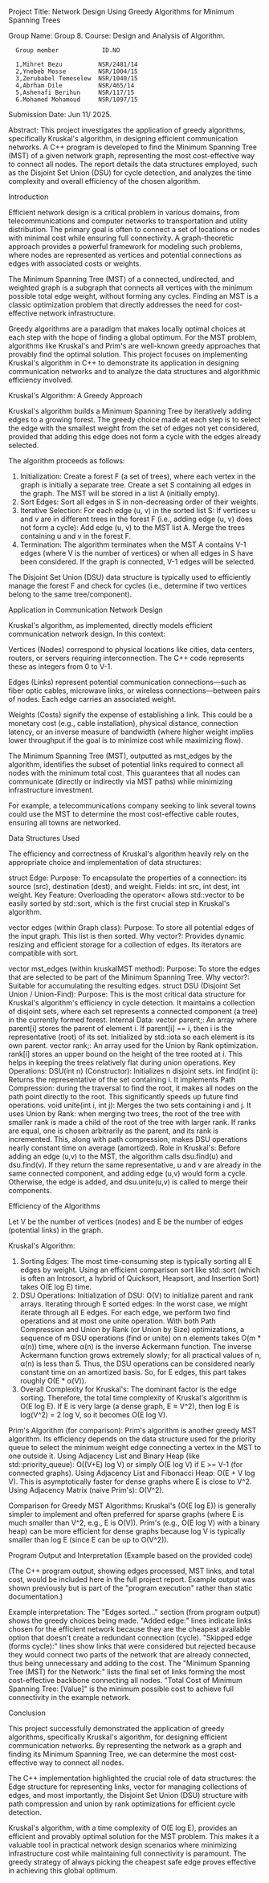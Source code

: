 Project Title: Network Design Using Greedy Algorithms for Minimum Spanning Trees

Group Name: Group 8.
Course: Design and Analysis of Algorithm.

      Group member            ID.NO
      
      1,Mihret Bezu          NSR/2481/14
      2,Ynebeb Mosse         NSR/1004/15
      3,Zerubabel Temeselew  NSR/1040/15
      4,Abrham Dile          NSR/465/14
      5,Ashenafi Berihun     NSR/117/15
      6.Mohamed Mohamoud     NSR/1097/15

Submission Date: Jun 11/ 2025.

Abstract:
This project investigates the application of greedy algorithms, specifically Kruskal's algorithm, in designing efficient communication networks. 
A C++ program is developed to find the Minimum Spanning Tree (MST) of a given network graph, representing the most cost-effective way to connect 
all nodes. The report details the data structures employed, such as the Disjoint Set Union (DSU) for cycle detection, and analyzes the time 
complexity and overall efficiency of the chosen algorithm.

Introduction

Efficient network design is a critical problem in various domains, from telecommunications and computer networks to transportation 
and utility distribution. The primary goal is often to connect a set of locations or nodes with minimal cost while ensuring full connectivity. 
A graph-theoretic approach provides a powerful framework for modeling such problems, where nodes are represented as vertices and potential 
connections as edges with associated costs or weights.

The Minimum Spanning Tree (MST) of a connected, undirected, and weighted graph is a subgraph that connects all vertices with the minimum 
possible total edge weight, without forming any cycles. Finding an MST is a classic optimization problem that directly addresses the need 
for cost-effective network infrastructure.

Greedy algorithms are a paradigm that makes locally optimal choices at each step with the hope of finding a global optimum. For the MST problem, 
algorithms like Kruskal's and Prim's are well-known greedy approaches that provably find the optimal solution. This project focuses on implementing 
Kruskal's algorithm in C++ to demonstrate its application in designing communication networks and to analyze the data structures and algorithmic 
efficiency involved.

Kruskal's Algorithm: A Greedy Approach

Kruskal's algorithm builds a Minimum Spanning Tree by iteratively adding edges to a growing forest. 
The greedy choice made at each step is to select the edge with the smallest weight from the set of edges not yet considered, 
provided that adding this edge does not form a cycle with the edges already selected.

The algorithm proceeds as follows:
1.  Initialization:
    Create a forest F (a set of trees), where each vertex in the graph is initially a separate tree.
    Create a set S containing all edges in the graph.
    The MST will be stored in a list A (initially empty).
2.  Sort Edges: Sort all edges in S in non-decreasing order of their weights.
3.  Iterative Selection:
    For each edge (u, v) in the sorted list S:
        If vertices u and v are in different trees in the forest F (i.e., adding edge (u, v) does not form a cycle):
            Add edge (u, v) to the MST list A.
            Merge the trees containing u and v in the forest F.
4.  Termination: The algorithm terminates when the MST A contains V-1 edges (where V is the number of vertices) or when 
all edges in S have been considered. If the graph is connected, V-1 edges will be selected.

The Disjoint Set Union (DSU) data structure is typically used to efficiently manage the forest F and check for cycles 
(i.e., determine if two vertices belong to the same tree/component).

Application in Communication Network Design

Kruskal's algorithm, as implemented, directly models efficient communication network design. In this context:

Vertices (Nodes) correspond to physical locations like cities, data centers, routers, or servers requiring interconnection. The C++ code represents these as integers from 0 to V-1.

Edges (Links) represent potential communication connections—such as fiber optic cables, microwave links, or wireless connections—between pairs of nodes. Each edge carries an associated weight.

Weights (Costs) signify the expense of establishing a link. This could be a monetary cost (e.g., cable installation), physical distance, connection latency, or an inverse measure of bandwidth (where higher weight implies lower throughput if the goal is to minimize cost while maximizing flow).

The Minimum Spanning Tree (MST), outputted as mst_edges by the algorithm, identifies the subset of potential links required to connect all nodes with the minimum total cost. This guarantees that all nodes can communicate (directly or indirectly via MST paths) while minimizing infrastructure investment.

For example, a telecommunications company seeking to link several towns could use the MST to determine the most cost-effective cable routes, ensuring all towns are networked.

Data Structures Used

The efficiency and correctness of Kruskal's algorithm heavily rely on the appropriate choice and implementation of data structures:

struct Edge:
    Purpose: To encapsulate the properties of a connection: its source (src), destination (dest), and weight.
    Fields: int src, int dest, int weight.
    Key Feature: Overloading the operator< allows std::vector<Edge> to be easily sorted by std::sort, which is the first crucial step 
    in Kruskal's algorithm.

vector<Edge> edges (within Graph class):
    Purpose: To store all potential edges of the input graph. This list is then sorted.
    Why vector?: Provides dynamic resizing and efficient storage for a collection of edges. Its iterators are compatible with sort.

vector<Edge> mst_edges (within kruskalMST method):
    Purpose: To store the edges that are selected to be part of the Minimum Spanning Tree.
    Why vector?: Suitable for accumulating the resulting edges.
struct DSU (Disjoint Set Union / Union-Find):
    Purpose: This is the most critical data structure for Kruskal's algorithm's efficiency in cycle detection. It maintains a collection 
    of disjoint sets, where each set represents a connected component (a tree) in the currently formed forest.
    Internal Data:
        vector<int> parent;: An array where parent[i] stores the parent of element i. If parent[i] == i, then i is the representative 
        (root) of its set. Initialized by std::iota so each element is its own parent.
        vector<int> rank;: An array used for the Union by Rank optimization. rank[i] stores an upper bound on the height of the tree 
        rooted at i. This helps in keeping the trees relatively flat during union operations.
    Key Operations:
        DSU(int n) (Constructor): Initializes n disjoint sets.
        int find(int i): Returns the representative of the set containing i. It implements Path Compression: during the traversal to find the root, 
        it makes all nodes on the path point directly to the root. This significantly speeds up future find operations.
        void unite(int i, int j): Merges the two sets containing i and j. It uses Union by Rank: when merging two trees, 
        the root of the tree with smaller rank is made a child of the root of the tree with larger rank. If ranks are equal, one is chosen 
        arbitrarily as the parent, and its rank is incremented. This, along with path compression, makes DSU operations nearly constant 
        time on average (amortized).
    Role in Kruskal's: Before adding an edge (u,v) to the MST, the algorithm calls dsu.find(u) and dsu.find(v). If they return the same 
    representative, u and v are already in the same connected component, and adding edge (u,v) would form a cycle. Otherwise, the edge is added, 
    and dsu.unite(u,v) is called to merge their components.

Efficiency of the Algorithms

Let V be the number of vertices (nodes) and E be the number of edges (potential links) in the graph.

Kruskal's Algorithm:
1.  Sorting Edges: The most time-consuming step is typically sorting all E edges by weight. Using an efficient comparison sort like std::sort 
(which is often an Introsort, a hybrid of Quicksort, Heapsort, and Insertion Sort) takes O(E log E) time.
2.  DSU Operations:
    Initialization of DSU: O(V) to initialize parent and rank arrays.
    Iterating through E sorted edges: In the worst case, we might iterate through all E edges. For each edge, we perform two find operations 
    and at most one unite operation.
    With both Path Compression and Union by Rank (or Union by Size) optimizations, a sequence of m DSU operations (find or unite) on n elements 
    takes O(m * α(n)) time, where α(n) is the inverse Ackermann function. The inverse Ackermann function grows extremely slowly; for all 
    practical values of n, α(n) is less than 5. Thus, the DSU operations can be considered nearly constant time on an amortized basis. 
    So, for E edges, this part takes roughly O(E * α(V)).
3.  Overall Complexity for Kruskal's: The dominant factor is the edge sorting. Therefore, the total time complexity of Kruskal's algorithm 
is O(E log E).
    If E is very large (a dense graph, E ≈ V^2), then log E is log(V^2) = 2 log V, so it becomes O(E log V).

Prim's Algorithm (for comparison):
Prim's algorithm is another greedy MST algorithm. Its efficiency depends on the data structure used for the priority queue to select the 
minimum weight edge connecting a vertex in the MST to one outside it.
Using Adjacency List and Binary Heap (like std::priority_queue): O((V+E) log V) or simply O(E log V) if E >= V-1 (for connected graphs).
Using Adjacency List and Fibonacci Heap: O(E + V log V). This is asymptotically faster for dense graphs where E is close to V^2.
Using Adjacency Matrix (naive Prim's): O(V^2).

Comparison for Greedy MST Algorithms:
Kruskal's (O(E log E)) is generally simpler to implement and often preferred for sparse graphs (where E is much smaller than V^2, e.g., E is O(V)).
Prim's (e.g., O(E log V) with a binary heap) can be more efficient for dense graphs because log V is typically smaller than log E 
(since E can be up to O(V^2)).

Program Output and Interpretation (Example based on the provided code)

(The C++ program output, showing edges processed, MST links, and total cost, would be included here in the full project report. 
Example output was shown previously but is part of the "program execution" rather than static documentation.)

Example interpretation:
The "Edges sorted..." section (from program output) shows the greedy choices being made.
"Added edge:" lines indicate links chosen for the efficient network because they are the cheapest available option that doesn't create a 
redundant connection (cycle).
"Skipped edge (forms cycle):" lines show links that were considered but rejected because they would connect two parts of the network that 
are already connected, thus being unnecessary and adding to the cost.
The "Minimum Spanning Tree (MST) for the Network:" lists the final set of links forming the most cost-effective backbone connecting all nodes.
"Total Cost of Minimum Spanning Tree: [Value]" is the minimum possible cost to achieve full connectivity in the example network.

Conclusion

This project successfully demonstrated the application of greedy algorithms, specifically Kruskal's algorithm, for designing efficient 
communication networks. By representing the network as a graph and finding its Minimum Spanning Tree, we can determine the most cost-effective 
way to connect all nodes.

The C++ implementation highlighted the crucial role of data structures: the Edge structure for representing links, vector for managing 
collections of edges, and most importantly, the Disjoint Set Union (DSU) structure with path compression and union by rank optimizations for 
efficient cycle detection.

Kruskal's algorithm, with a time complexity of O(E log E), provides an efficient and provably optimal solution for the MST problem. This makes 
it a valuable tool in practical network design scenarios where minimizing infrastructure cost while maintaining full connectivity is paramount. 
The greedy strategy of always picking the cheapest safe edge proves effective in achieving this global optimum.
